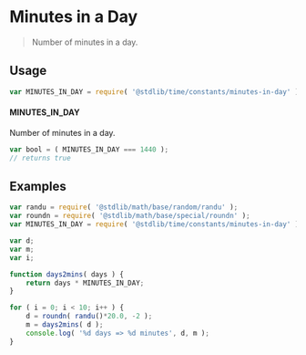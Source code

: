 # Minutes in a Day

> Number of minutes in a day.

<section class="usage">

## Usage

``` javascript
var MINUTES_IN_DAY = require( '@stdlib/time/constants/minutes-in-day' );
```

#### MINUTES_IN_DAY

Number of minutes in a day.

``` javascript
var bool = ( MINUTES_IN_DAY === 1440 );
// returns true
```

</section>

<!-- /.usage -->


<section class="examples">

## Examples

``` javascript
var randu = require( '@stdlib/math/base/random/randu' );
var roundn = require( '@stdlib/math/base/special/roundn' );
var MINUTES_IN_DAY = require( '@stdlib/time/constants/minutes-in-day' );

var d;
var m;
var i;

function days2mins( days ) {
    return days * MINUTES_IN_DAY;
}

for ( i = 0; i < 10; i++ ) {
    d = roundn( randu()*20.0, -2 );
    m = days2mins( d );
    console.log( '%d days => %d minutes', d, m );
}
```

</section>

<!-- /.examples -->


<section class="links">

</section>

<!-- /.links -->
